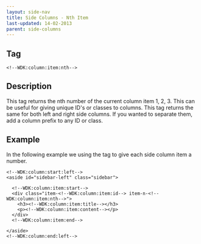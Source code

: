```yaml
---
layout: side-nav
title: Side Columns - Nth Item
last-updated: 14-02-2013
parent: side-columns
---
```


## Tag

`<!--WDK:column:item:nth-->`

## Description

This tag returns the nth number of the current column item 1, 2, 3. This can be useful for giving unique ID's or classes to columns. This tag returns the same for both left and right side columns. If you wanted to separate them, add a column prefix to any ID or class.

## Example

In the following example we using the tag to give each side column item a number.

~~~
<!--WDK:column:start:left-->
<aside id="sidebar-left" class="sidebar">

  <!--WDK:column:item:start-->
  <div class="item-<!--WDK:column:item:id--> item-n-<!--WDK:column:item:nth-->">
    <h3><!--WDK:column:item:title--></h3>
    <p><!--WDK:column:item:content--></p>
  </div>
  <!--WDK:column:item:end-->

</aside>
<!--WDK:column:end:left-->
~~~